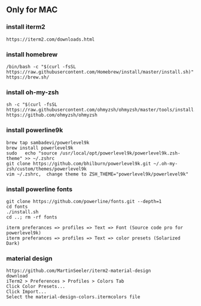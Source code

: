## Only for MAC

### install iterm2
```
https://iterm2.com/downloads.html
```

### install homebrew
```
/bin/bash -c "$(curl -fsSL https://raw.githubusercontent.com/Homebrew/install/master/install.sh)"
https://brew.sh/
```

### install oh-my-zsh
```
sh -c "$(curl -fsSL https://raw.githubusercontent.com/ohmyzsh/ohmyzsh/master/tools/install.sh)"
https://github.com/ohmyzsh/ohmyzsh
```

### install powerline9k
```
brew tap sambadevi/powerlevel9k
brew install powerlevel9k
sudo   echo "source /usr/local/opt/powerlevel9k/powerlevel9k.zsh-theme" >> ~/.zshrc
git clone https://github.com/bhilburn/powerlevel9k.git ~/.oh-my-zsh/custom/themes/powerlevel9k
vim ~/.zshrc,  change theme to ZSH_THEME="powerlevel9k/powerlevel9k"
```

### install powerline fonts
```
git clone https://github.com/powerline/fonts.git --depth=1
cd fonts
./install.sh
cd ..; rm -rf fonts

iterm preferances => profiles => Text => Font (Source code pro for powerlevel9k)
iterm preferances => profiles => Text => color presets (Solarized Dark)
```

### material design
```
https://github.com/MartinSeeler/iterm2-material-design
download
iTerm2 > Preferences > Profiles > Colors Tab
Click Color Presets...
Click Import...
Select the material-design-colors.itermcolors file
```
